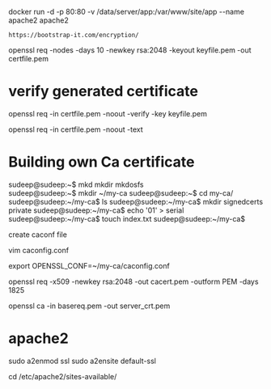 docker run -d -p 80:80 -v /data/server/app:/var/www/site/app --name apache2 apache2

    https://bootstrap-it.com/encryption/


openssl req -nodes -days 10 -newkey rsa:2048 -keyout keyfile.pem -out certfile.pem

# verify generated certificate
openssl req -in certfile.pem -noout -verify -key keyfile.pem 
 
openssl req -in certfile.pem -noout -text


# Building own Ca certificate
sudeep@sudeep:~$ mkd
mkdir    mkdosfs  
sudeep@sudeep:~$ mkdir ~/my-ca
sudeep@sudeep:~$ cd my-ca/
sudeep@sudeep:~/my-ca$ ls
sudeep@sudeep:~/my-ca$ mkdir signedcerts private
sudeep@sudeep:~/my-ca$ echo '01' > serial
sudeep@sudeep:~/my-ca$ touch index.txt
sudeep@sudeep:~/my-ca$ 


create caconf file

vim caconfig.conf

export OPENSSL_CONF=~/my-ca/caconfig.conf


openssl req -x509 -newkey rsa:2048 -out cacert.pem -outform PEM -days 1825

openssl ca -in basereq.pem -out server_crt.pem

# apache2
sudo a2enmod ssl
sudo a2ensite default-ssl

cd /etc/apache2/sites-available/


